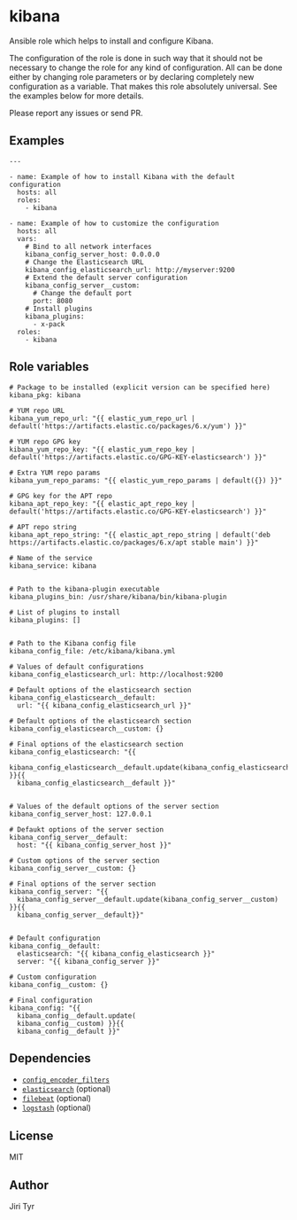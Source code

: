 kibana
======

Ansible role which helps to install and configure Kibana.

The configuration of the role is done in such way that it should not be
necessary to change the role for any kind of configuration. All can be
done either by changing role parameters or by declaring completely new
configuration as a variable. That makes this role absolutely
universal. See the examples below for more details.

Please report any issues or send PR.


Examples
--------

```
---

- name: Example of how to install Kibana with the default configuration
  hosts: all
  roles:
    - kibana

- name: Example of how to customize the configuration
  hosts: all
  vars:
    # Bind to all network interfaces
    kibana_config_server_host: 0.0.0.0
    # Change the Elasticsearch URL
    kibana_config_elasticsearch_url: http://myserver:9200
    # Extend the default server configuration
    kibana_config_server__custom:
      # Change the default port
      port: 8080
    # Install plugins
    kibana_plugins:
      - x-pack
  roles:
    - kibana
```


Role variables
--------------

```
# Package to be installed (explicit version can be specified here)
kibana_pkg: kibana

# YUM repo URL
kibana_yum_repo_url: "{{ elastic_yum_repo_url | default('https://artifacts.elastic.co/packages/6.x/yum') }}"

# YUM repo GPG key
kibana_yum_repo_key: "{{ elastic_yum_repo_key | default('https://artifacts.elastic.co/GPG-KEY-elasticsearch') }}"

# Extra YUM repo params
kibana_yum_repo_params: "{{ elastic_yum_repo_params | default({}) }}"

# GPG key for the APT repo
kibana_apt_repo_key: "{{ elastic_apt_repo_key | default('https://artifacts.elastic.co/GPG-KEY-elasticsearch') }}"

# APT repo string
kibana_apt_repo_string: "{{ elastic_apt_repo_string | default('deb https://artifacts.elastic.co/packages/6.x/apt stable main') }}"

# Name of the service
kibana_service: kibana


# Path to the kibana-plugin executable
kibana_plugins_bin: /usr/share/kibana/bin/kibana-plugin

# List of plugins to install
kibana_plugins: []


# Path to the Kibana config file
kibana_config_file: /etc/kibana/kibana.yml

# Values of default configurations
kibana_config_elasticsearch_url: http://localhost:9200

# Default options of the elasticsearch section
kibana_config_elasticsearch__default:
  url: "{{ kibana_config_elasticsearch_url }}"

# Default options of the elasticsearch section
kibana_config_elasticsearch__custom: {}

# Final options of the elasticsearch section
kibana_config_elasticsearch: "{{
  kibana_config_elasticsearch__default.update(kibana_config_elasticsearch__custom) }}{{
  kibana_config_elasticsearch__default }}"


# Values of the default options of the server section
kibana_config_server_host: 127.0.0.1

# Defaukt options of the server section
kibana_config_server__default:
  host: "{{ kibana_config_server_host }}"

# Custom options of the server section
kibana_config_server__custom: {}

# Final options of the server section
kibana_config_server: "{{
  kibana_config_server__default.update(kibana_config_server__custom) }}{{
  kibana_config_server__default}}"


# Default configuration
kibana_config__default:
  elasticsearch: "{{ kibana_config_elasticsearch }}"
  server: "{{ kibana_config_server }}"

# Custom configuration
kibana_config__custom: {}

# Final configuration
kibana_config: "{{
  kibana_config__default.update(
  kibana_config__custom) }}{{
  kibana_config__default }}"
```


Dependencies
------------

- [`config_encoder_filters`](https://github.com/jtyr/ansible-config_encoder_filters)
- [`elasticsearch`](https://github.com/jtyr/ansible-elasticsearch) (optional)
- [`filebeat`](https://github.com/jtyr/ansible-filebeat) (optional)
- [`logstash`](https://github.com/jtyr/ansible-logstash) (optional)


License
-------

MIT


Author
------

Jiri Tyr
